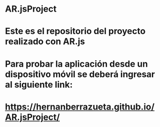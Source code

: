# AR.jsProject

# Este es el repositorio del proyecto realizado con AR.js
# Para probar la aplicación desde un dispositivo móvil se deberá ingresar al siguiente link:
# https://hernanberrazueta.github.io/AR.jsProject/
